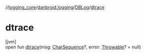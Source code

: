 //[logging_core](../../../index.md)/[danbroid.logging](../index.md)/[DBLog](index.md)/[dtrace](dtrace.md)

# dtrace

[jvm]\
open fun [dtrace](dtrace.md)(msg: [CharSequence](https://kotlinlang.org/api/latest/jvm/stdlib/kotlin/-char-sequence/index.html)?, error: [Throwable](https://kotlinlang.org/api/latest/jvm/stdlib/kotlin/-throwable/index.html)? = null)

